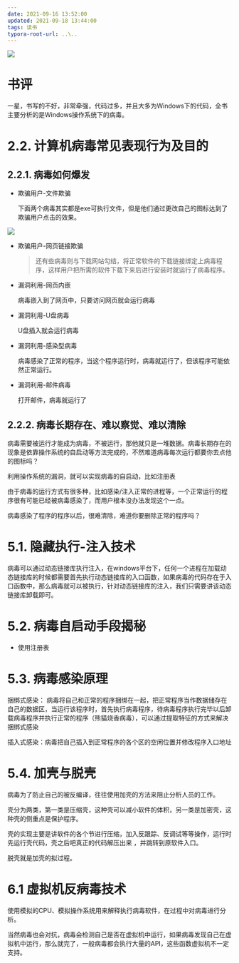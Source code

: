 ```yaml
---
date: 2021-09-16 13:52:00
updated: 2021-09-18 13:44:00
tags: 读书
typora-root-url: ..\..
---
```


![](/images/image-2021-09-16-13.55.00.000.png)

# 书评

一星，书写的不好，非常牵强，代码过多，并且大多为Windows下的代码，全书主要分析的是Windows操作系统下的病毒。

# 2.2. 计算机病毒常见表现行为及目的

## 2.2.1. 病毒如何爆发

- 欺骗用户-文件欺骗

  下面两个病毒其实都是exe可执行文件，但是他们通过更改自己的图标达到了欺骗用户点击的效果。

![](/images/image-2021-09-16-13.59.00.000.png)



<!-- more -->

- 欺骗用户-网页链接欺骗

  > 还有些病毒则与下载网站勾结，将正常软件的下载链接绑定上病毒程序，这样用户把所需的软件下载下来后进行安装时就运行了病毒程序。



- 漏洞利用-网页内嵌

  病毒嵌入到了网页中，只要访问网页就会运行病毒

- 漏洞利用-U盘病毒

  U盘插入就会运行病毒

- 漏洞利用-感染型病毒

  病毒感染了正常的程序，当这个程序运行时，病毒就运行了，但该程序可能依然正常运行。

- 漏洞利用-邮件病毒

  打开邮件，病毒就运行了





## 2.2.2. 病毒长期存在、难以察觉、难以清除

病毒需要被运行才能成为病毒，不被运行，那他就只是一堆数据。病毒长期存在的现象是依靠操作系统的自启动等方法完成的，不然难道病毒每次运行都要你去点他的图标吗？

利用操作系统的漏洞，就可以实现病毒的自启动，比如注册表

由于病毒的运行方式有很多种，比如感染/注入正常的进程等，一个正常运行的程序很有可能已经被病毒感染了，而用户根本没办法发现这个一点。

病毒感染了程序的程序以后，很难清除，难道你要删除正常的程序吗？



# 5.1. 隐藏执行-注入技术

病毒可以通过动态链接库执行注入，在windows平台下，任何一个进程在加载动态链接库的时候都需要首先执行动态链接库的入口函数，如果病毒的代码存在于入口函数中，那么病毒就可以被执行，针对动态链接库的注入，我们只需要讲该动态链接库卸载即可。







# 5.2. 病毒自启动手段揭秘

- 使用注册表

  





# 5.3. 病毒感染原理



捆绑式感染： 病毒将自己和正常的程序捆绑在一起，把正常程序当作数据储存在自己的数据区，当运行该程序时，首先执行病毒程序，待病毒程序执行完毕以后卸载病毒程序并执行正常的程序（熊猫烧香病毒），可以通过提取特征的方式来解决捆绑式感染

插入式感染：病毒把自己插入到正常程序的各个区的空闲位置并修改程序入口地址





# 5.4. 加壳与脱壳

病毒为了防止自己的被反编译，往往使用加壳的方法来阻止分析人员的工作。

壳分为两类，第一类是压缩壳，这种壳可以减小软件的体积，另一类是加密壳，这种壳的侧重点是保护程序。

壳的实现主要是讲软件的各个节进行压缩，加入反跟踪、反调试等等操作，运行时先运行壳代码，壳之后吧真正的代码解压出来 ，并跳转到原软件入口。

脱壳就是加壳的拟过程。



# 6.1 虚拟机反病毒技术

使用模拟的CPU、模拟操作系统用来解释执行病毒软件，在过程中对病毒进行分析。

当然病毒也会对抗，病毒会检测自己是否在虚拟机中运行，如果病毒发现自己在虚拟机中运行，那么就完了，一般病毒都会执行大量的API，这些函数虚拟机不一定支持。











































